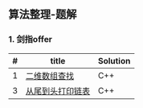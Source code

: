 ## 算法整理-题解

### 1. 剑指offer

| #    | title | Solution |
| ---- | ----- | -------- |
| 1    | [二维数组查找](./off/1-二维数组查找.cpp)  | C++      |
| 3 |  [从尾到头打印链表](./off/3-从尾到头打印一个链表.cpp)     |  C++        |

